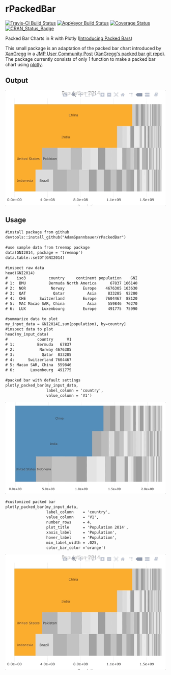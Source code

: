 # rPackedBar

[![Travis-CI Build Status](https://travis-ci.org/AdamSpannbauer/rPackedBar.svg?branch=master)](https://travis-ci.org/AdamSpannbauer/rPackedBar) [![AppVeyor Build Status](https://ci.appveyor.com/api/projects/status/github/AdamSpannbauer/rPackedBar?branch=master&svg=true)](https://ci.appveyor.com/project/AdamSpannbauer/rPackedBar) [![Coverage Status](https://img.shields.io/codecov/c/github/AdamSpannbauer/rPackedBar/master.svg)](https://codecov.io/github/AdamSpannbauer/rPackedBar?branch=master) [![CRAN_Status_Badge](http://www.r-pkg.org/badges/version/rPackedBar)](https://cran.r-project.org/package=rPackedBar)

Packed Bar Charts in R with Plotly ([Introducing Packed Bars](https://community.jmp.com/t5/JMP-Blog/Introducing-packed-bars-a-new-chart-form/ba-p/39972))

This small package is an adaptation of the packed bar chart introduced by [XanGregg](https://twitter.com/xangregg) in a [JMP User Community Post](https://community.jmp.com/t5/JMP-Blog/Introducing-packed-bars-a-new-chart-form/ba-p/39972) ([XanGregg's packed bar git repo](https://github.com/xangregg/packedbars)).  The package currently consists of only 1 function to make a packed bar chart using [plotly](https://cran.r-project.org/package=plotly).

## Output

![](readme/custom_pack_bar.gif)

## Usage

    #install package from github
    devtools::install_github("AdamSpannbauer/rPackedBar")

    #use sample data from treemap package
    data(GNI2014, package = 'treemap')
    data.table::setDT(GNI2014)

    #inspect raw data
    head(GNI2014)
    #    iso3          country     continent population    GNI
    # 1:  BMU          Bermuda North America      67837 106140
    # 2:  NOR           Norway        Europe    4676305 103630
    # 3:  QAT            Qatar          Asia     833285  92200
    # 4:  CHE      Switzerland        Europe    7604467  88120
    # 5:  MAC Macao SAR, China          Asia     559846  76270
    # 6:  LUX       Luxembourg        Europe     491775  75990

    #summarize data to plot
    my_input_data = GNI2014[,sum(population), by=country]
    #inspect data to plot
    head(my_input_data)
    #             country      V1
    # 1:          Bermuda   67837
    # 2:           Norway 4676305
    # 3:            Qatar  833285
    # 4:      Switzerland 7604467
    # 5: Macao SAR, China  559846
    # 6:       Luxembourg  491775

    #packed bar with default settings
    plotly_packed_bar(my_input_data,
                      label_column = 'country',
                      value_column = 'V1')
                      
![](readme/default_pack_bar.gif)

    #customized packed bar
    plotly_packed_bar(my_input_data,
                      label_column    = 'country',
                      value_column    = 'V1',
                      number_rows     = 4,
                      plot_title      = 'Population 2014',
                      xaxis_label     = 'Population',
                      hover_label     = 'Population',
                      min_label_width = .025,
                      color_bar_color ='orange')
                      
![](readme/custom_pack_bar.gif)



